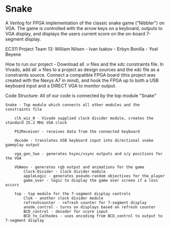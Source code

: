 # Snake
A Verilog for FPGA implementation of the classic snake game ("Nibbler") on VGA. The game is controlled with the arrow keys on a keyboard, outputs to VGA display, and displays the users current score on the on-board 7-segment display.

EC311 Project Team 13:
William Nilsen - 
Ivan Isakov - 
Erbyn Bonilla - 
Yoel Beyene

How to run our project - Download all .v files and the xdc constraints file. In Vivado, add all .v files to a project as design sources and the xdc file as a constraints source. Connect a compatible FPGA board (this project was created with the Nexys A7 in mind), and hook the FPGA up to both a USB keyboard input and a DIRECT VGA to monitor output.

Code Structure:
All of our code is connected by the top module "Snake"

    Snake - Top module which connects all other modules and the constraints file
    
        clk_wiz_0 - Vivado supplied clock divider module, creates the standard 25.2 MHz VGA clock
    
        PS2Receiver - receives data from the connected keyboard
    
        decode - translates USB keyboard input into directional snake gameplay output
    
        vga_gen_two - generates hsync/vsync outputs and x/y positions for the VGA
    
        VGAmov - generates rgb output and animations for the game
            Clock-Divider - clock divider module
            appleLogic - generates pseudo-random objectives for the player
            game_over - logic to display the game over screen if a loss occurs
    
        top - top module for the 7-segment display controls
            Clok - another clock divider module
            refreshcounter - refresh counter for 7-segment display
            anode_control - turns on displays based on refresh counter
            BCD_control - decoder for score input
            BCD_to_Cathodes - uses encoding from BCD_control to output to 7-segment display
